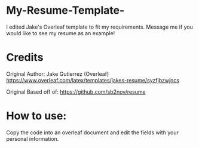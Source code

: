 # My-Resume-Template-
I edited Jake's Overleaf template to fit my requirements. Message me if you would like to see my resume as an example! 

# Credits
Original Author: Jake Gutierrez (Overleaf) https://www.overleaf.com/latex/templates/jakes-resume/syzfjbzwjncs

Original Based off of: https://github.com/sb2nov/resume 


# How to use: 
Copy the code into an overleaf document and edit the fields with your personal information.  

